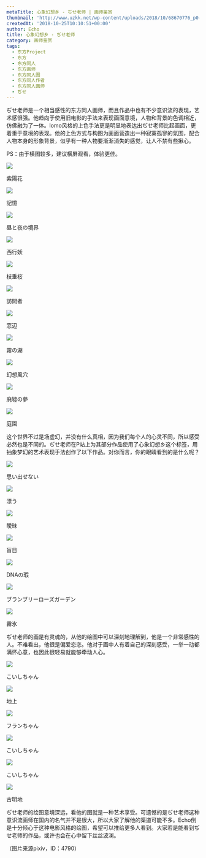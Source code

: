```yaml
---
metaTitle: 心象幻想乡 - ぢせ老师 | 画师鉴赏
thumbnail: 'http://www.uzkk.net/wp-content/uploads/2018/10/68670776_p0-825x510.png'
createdAt: '2018-10-25T10:10:51+00:00'
author: Echo
title: 心象幻想乡 - ぢせ老师
category: 画师鉴赏
tags:
  - 东方Project
  - 东方
  - 东方同人
  - 东方画师
  - 东方同人图
  - 东方同人作者
  - 东方同人画师
  - ぢせ
---
```


ぢせ老师是一个相当感性的东方同人画师，而且作品中也有不少意识流的表现，艺术感很强。他趋向于使用旧电影的手法来表现画面意境，人物和背景的色调相近，仿佛融为了一体。lomo风格的上色手法更是明显地表达出ぢせ老师比起画面，更着重于意境的表现。他的上色方式与构图为画面营造出一种寂寞孤寥的氛围，配合人物本身的形象背景，似乎有一种人物要渐渐消失的感觉，让人不禁有些揪心。

PS：由于横图较多，建议横屏观看，体验更佳。

![](http://www.uzkk.net/wp-content/uploads/2018/10/69232553_p0-1024x436.jpg)

紫陽花

![](http://www.uzkk.net/wp-content/uploads/2018/10/69512535_p0-1024x436.png)

記憶

![](http://www.uzkk.net/wp-content/uploads/2018/10/68405090_p0-1024x554.png)

昼と夜の境界

![](http://www.uzkk.net/wp-content/uploads/2018/10/68174456_p0-1024x683.png)

西行妖

![](http://www.uzkk.net/wp-content/uploads/2018/10/68031949_p0-1024x683.png)

枝垂桜

![](http://www.uzkk.net/wp-content/uploads/2018/10/67786105_p0-1024x683.png)

訪問者

![](http://www.uzkk.net/wp-content/uploads/2018/10/67448332_p0-1024x683.png)

窓辺

![](http://www.uzkk.net/wp-content/uploads/2018/10/67329067_p0-1024x683.png)

霧の湖

![](http://www.uzkk.net/wp-content/uploads/2018/10/67213393_p0-1024x683.png)

幻想風穴

![](http://www.uzkk.net/wp-content/uploads/2018/10/67258738_p0-1024x683.png)

廃墟の夢

![](http://www.uzkk.net/wp-content/uploads/2018/10/67690604_p0-1024x683.png)

庭園

这个世界不过是场虚幻，并没有什么真相，因为我们每个人的心灵不同，所以感受必然也是不同的。ぢせ老师在P站上为其部分作品使用了心象幻想乡这个标签，用抽象梦幻的艺术表现手法创作了以下作品。对你而言，你的眼睛看到的是什么呢？

![](http://www.uzkk.net/wp-content/uploads/2018/10/65137603_p0.png)

思い出せない

![](http://www.uzkk.net/wp-content/uploads/2018/10/65292915_p0.png)

漂う

![](http://www.uzkk.net/wp-content/uploads/2018/10/57707588_p0.jpg)

瞹昧

![](http://www.uzkk.net/wp-content/uploads/2018/10/57687509_p0.jpg)

盲目

![](http://www.uzkk.net/wp-content/uploads/2018/10/56991902_p0.png)

DNAの瑕

![](http://www.uzkk.net/wp-content/uploads/2018/10/63094502_p0.png)

ブランブリーローズガーデン

![](http://www.uzkk.net/wp-content/uploads/2018/10/60108098_p0.jpg)

霧氷

ぢせ老师的画是有灵魂的，从他的绘图中可以深刻地理解到，他是一个非常感性的人。不难看出，他很是偏爱恋恋。他对于画中人有着自己的深刻感受，一举一动都满怀心意，也因此很轻易就能够牵动人心。

![](http://www.uzkk.net/wp-content/uploads/2018/10/50365583_p0-725x1024.jpg)

こいしちゃん

![](http://www.uzkk.net/wp-content/uploads/2018/10/68670776_p0-1024x436.png)

地上

![](http://www.uzkk.net/wp-content/uploads/2018/10/63176523_p0-1024x576.png)

フランちゃん

![](http://www.uzkk.net/wp-content/uploads/2018/10/65453152.png)

こいしちゃん

![](http://www.uzkk.net/wp-content/uploads/2018/10/57954284_p0.jpg)

こいしちゃん

![](http://www.uzkk.net/wp-content/uploads/2018/10/62960762_p0-1024x679.png)

古明地

ぢせ老师的绘图意境深远，看他的图就是一种艺术享受。可遗憾的是ぢせ老师这种意识流画师在国内的名气并不是很大，所以大家了解他的渠道可能不多。Echo倒是十分倾心于这种电影风格的绘图，希望可以推给更多人看到。大家若是能看到ぢせ老师的作品，或许也会在心中留下丝丝波澜。

（图片来源pixiv，ID：4790）
